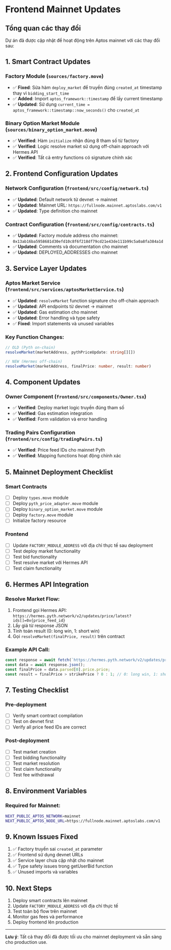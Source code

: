 # Frontend Mainnet Updates

## Tổng quan các thay đổi

Dự án đã được cập nhật để hoạt động trên Aptos mainnet với các thay đổi sau:

## 1. Smart Contract Updates

### Factory Module (`sources/factory.move`)
- ✅ **Fixed**: Sửa hàm `deploy_market` để truyền đúng `created_at` timestamp thay vì `bidding_start_time`
- ✅ **Added**: Import `aptos_framework::timestamp` để lấy current timestamp
- ✅ **Updated**: Sử dụng `current_time = aptos_framework::timestamp::now_seconds()` cho `created_at`

### Binary Option Market Module (`sources/binary_option_market.move`)
- ✅ **Verified**: Hàm `initialize` nhận đúng 8 tham số từ factory
- ✅ **Verified**: Logic resolve market sử dụng off-chain approach với Hermes API
- ✅ **Verified**: Tất cả entry functions có signature chính xác

## 2. Frontend Configuration Updates

### Network Configuration (`frontend/src/config/network.ts`)
- ✅ **Updated**: Default network từ devnet → mainnet
- ✅ **Updated**: Mainnet URL: `https://fullnode.mainnet.aptoslabs.com/v1`
- ✅ **Updated**: Type definition cho mainnet

### Contract Configuration (`frontend/src/config/contracts.ts`)
- ✅ **Updated**: Factory module address cho mainnet: `0x13ab16ba5958681d30efd10c8f6f218df79cd21e43de111b99c5a0a8fa384a1d`
- ✅ **Updated**: Comments và documentation cho mainnet
- ✅ **Updated**: DEPLOYED_ADDRESSES cho mainnet

## 3. Service Layer Updates

### Aptos Market Service (`frontend/src/services/aptosMarketService.ts`)
- ✅ **Updated**: `resolveMarket` function signature cho off-chain approach
- ✅ **Updated**: API endpoints từ devnet → mainnet
- ✅ **Updated**: Gas estimation cho mainnet
- ✅ **Updated**: Error handling và type safety
- ✅ **Fixed**: Import statements và unused variables

### Key Function Changes:
```typescript
// OLD (Pyth on-chain)
resolveMarket(marketAddress, pythPriceUpdate: string[][])

// NEW (Hermes off-chain)  
resolveMarket(marketAddress, finalPrice: number, result: number)
```

## 4. Component Updates

### Owner Component (`frontend/src/components/Owner.tsx`)
- ✅ **Verified**: Deploy market logic truyền đúng tham số
- ✅ **Verified**: Gas estimation integration
- ✅ **Verified**: Form validation và error handling

### Trading Pairs Configuration (`frontend/src/config/tradingPairs.ts`)
- ✅ **Verified**: Price feed IDs cho mainnet Pyth
- ✅ **Verified**: Mapping functions hoạt động chính xác

## 5. Mainnet Deployment Checklist

### Smart Contracts
- [ ] Deploy `types.move` module
- [ ] Deploy `pyth_price_adapter.move` module  
- [ ] Deploy `binary_option_market.move` module
- [ ] Deploy `factory.move` module
- [ ] Initialize factory resource

### Frontend
- [ ] Update `FACTORY_MODULE_ADDRESS` với địa chỉ thực tế sau deployment
- [ ] Test deploy market functionality
- [ ] Test bid functionality
- [ ] Test resolve market với Hermes API
- [ ] Test claim functionality

## 6. Hermes API Integration

### Resolve Market Flow:
1. Frontend gọi Hermes API: `https://hermes.pyth.network/v2/updates/price/latest?ids[]=0x{price_feed_id}`
2. Lấy giá từ response JSON
3. Tính toán result (0: long win, 1: short win)
4. Gọi `resolveMarket(finalPrice, result)` trên contract

### Example API Call:
```javascript
const response = await fetch(`https://hermes.pyth.network/v2/updates/price/latest?ids[]=0x${priceFeedId}`);
const data = await response.json();
const finalPrice = data.parsed[0].price.price;
const result = finalPrice > strikePrice ? 0 : 1; // 0: long win, 1: short win
```

## 7. Testing Checklist

### Pre-deployment
- [ ] Verify smart contract compilation
- [ ] Test on devnet first
- [ ] Verify all price feed IDs are correct

### Post-deployment  
- [ ] Test market creation
- [ ] Test bidding functionality
- [ ] Test market resolution
- [ ] Test claim functionality
- [ ] Test fee withdrawal

## 8. Environment Variables

### Required for Mainnet:
```bash
NEXT_PUBLIC_APTOS_NETWORK=mainnet
NEXT_PUBLIC_APTOS_NODE_URL=https://fullnode.mainnet.aptoslabs.com/v1
```

## 9. Known Issues Fixed

1. ✅ Factory truyền sai `created_at` parameter
2. ✅ Frontend sử dụng devnet URLs
3. ✅ Service layer chưa cập nhật cho mainnet
4. ✅ Type safety issues trong getUserBid function
5. ✅ Unused imports và variables

## 10. Next Steps

1. Deploy smart contracts lên mainnet
2. Update `FACTORY_MODULE_ADDRESS` với địa chỉ thực tế
3. Test toàn bộ flow trên mainnet
4. Monitor gas fees và performance
5. Deploy frontend lên production

---

**Lưu ý**: Tất cả thay đổi đã được tối ưu cho mainnet deployment và sẵn sàng cho production use. 
